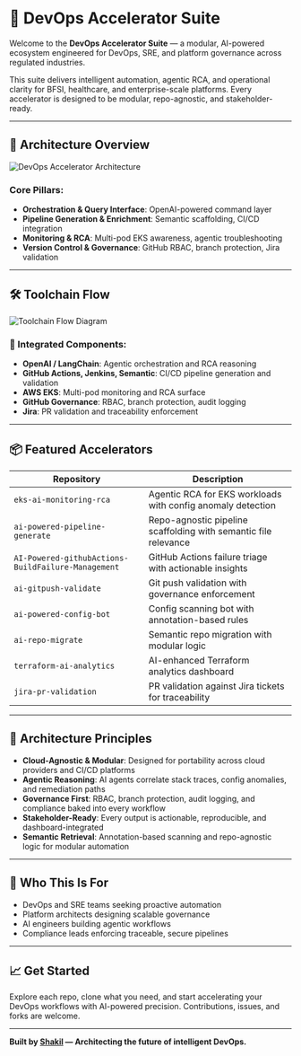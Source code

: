 # 🚀 DevOps Accelerator Suite

Welcome to the **DevOps Accelerator Suite** — a modular, AI-powered ecosystem engineered for DevOps, SRE, and platform governance across regulated industries.

This suite delivers intelligent automation, agentic RCA, and operational clarity for BFSI, healthcare, and enterprise-scale platforms. Every accelerator is designed to be modular, repo-agnostic, and stakeholder-ready.

---

## 🧠 Architecture Overview

![DevOps Accelerator Architecture](link-to-your-architecture-image)

### Core Pillars:
- **Orchestration & Query Interface**: OpenAI-powered command layer
- **Pipeline Generation & Enrichment**: Semantic scaffolding, CI/CD integration
- **Monitoring & RCA**: Multi-pod EKS awareness, agentic troubleshooting
- **Version Control & Governance**: GitHub RBAC, branch protection, Jira validation

---

## 🛠️ Toolchain Flow

![Toolchain Flow Diagram](link-to-your-toolchain-image)

### 🔗 Integrated Components:
- **OpenAI / LangChain**: Agentic orchestration and RCA reasoning
- **GitHub Actions, Jenkins, Semantic**: CI/CD pipeline generation and validation
- **AWS EKS**: Multi-pod monitoring and RCA surface
- **GitHub Governance**: RBAC, branch protection, audit logging
- **Jira**: PR validation and traceability enforcement

---

## 📦 Featured Accelerators

| Repository | Description |
|------------|-------------|
| `eks-ai-monitoring-rca` | Agentic RCA for EKS workloads with config anomaly detection |
| `ai-powered-pipeline-generate` | Repo-agnostic pipeline scaffolding with semantic file relevance |
| `AI-Powered-githubActions-BuildFailure-Management` | GitHub Actions failure triage with actionable insights |
| `ai-gitpush-validate` | Git push validation with governance enforcement |
| `ai-powered-config-bot` | Config scanning bot with annotation-based rules |
| `ai-repo-migrate` | Semantic repo migration with modular logic |
| `terraform-ai-analytics` | AI-enhanced Terraform analytics dashboard |
| `jira-pr-validation` | PR validation against Jira tickets for traceability |

---

## 🧩 Architecture Principles

- **Cloud-Agnostic & Modular**: Designed for portability across cloud providers and CI/CD platforms  
- **Agentic Reasoning**: AI agents correlate stack traces, config anomalies, and remediation paths  
- **Governance First**: RBAC, branch protection, audit logging, and compliance baked into every workflow  
- **Stakeholder-Ready**: Every output is actionable, reproducible, and dashboard-integrated  
- **Semantic Retrieval**: Annotation-based scanning and repo-agnostic logic for modular automation  

---

## 👥 Who This Is For

- DevOps and SRE teams seeking proactive automation  
- Platform architects designing scalable governance  
- AI engineers building agentic workflows  
- Compliance leads enforcing traceable, secure pipelines  

---

## 📈 Get Started

Explore each repo, clone what you need, and start accelerating your DevOps workflows with AI-powered precision. Contributions, issues, and forks are welcome.

---

**Built by [Shakil](https://github.com/devops-ai-accelerators) — Architecting the future of intelligent DevOps.**
